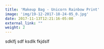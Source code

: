 ```yaml
---
title: 'Makeup Bag - Unicorn Rainbow Print'
image: 'img/19-12-2017-18-24-05_0.jpg'
date: 2017-11-13T12:21:16-05:00
external_link: ""
weight: 2
---
```


 sdklfj sdf ksdlk fkjdslf
